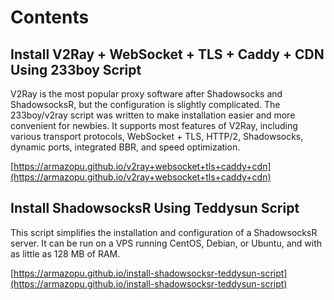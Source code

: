 # Contents

## Install V2Ray + WebSocket + TLS + Caddy + CDN Using 233boy Script

V2Ray is the most popular proxy software after Shadowsocks and ShadowsocksR, but the configuration is slightly complicated. The 233boy/v2ray script was written to make installation easier and more convenient for newbies. It supports most features of V2Ray, including various transport protocols, WebSocket + TLS, HTTP/2, Shadowsocks, dynamic ports, integrated BBR, and speed optimization.

[https://armazopu.github.io/v2ray+websocket+tls+caddy+cdn](https://armazopu.github.io/v2ray+websocket+tls+caddy+cdn)

## Install ShadowsocksR Using Teddysun Script

This script simplifies the installation and configuration of a ShadowsocksR server. It can be run on a VPS running CentOS, Debian, or Ubuntu, and with as little as 128 MB of RAM.

[https://armazopu.github.io/install-shadowsocksr-teddysun-script](https://armazopu.github.io/install-shadowsocksr-teddysun-script)
